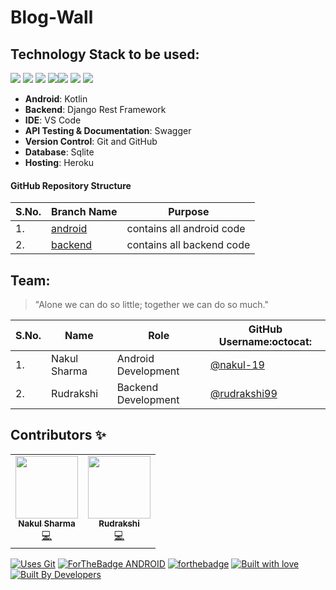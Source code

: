 # Blog-Wall

## Technology Stack to be used:

<img src="https://img.shields.io/badge/kotlin-%230095D5.svg?&style=for-the-badge&logo=kotlin&logoColor=white"/> <img src="https://img.shields.io/badge/python%20-%2314354C.svg?&style=for-the-badge&logo=python&logoColor=white"/> <img src="https://img.shields.io/badge/django%20-%23092E20.svg?&style=for-the-badge&logo=django&logoColor=white"/>  <img src="https://img.shields.io/badge/markdown-%23000000.svg?&style=for-the-badge&logo=markdown&logoColor=white"/><img src="https://img.shields.io/badge/github%20-%23121011.svg?&style=for-the-badge&logo=github&logoColor=white"/> <img src="https://img.shields.io/badge/sqlite-0B96B2?style=for-the-badge&logo=sqlite&logoColor=white"/> <img src="https://img.shields.io/badge/Heroku-430098?style=for-the-badge&logo=heroku&logoColor=white"/>


- **Android**: Kotlin
- **Backend**: Django Rest Framework
- **IDE**: VS Code
- **API Testing & Documentation**: Swagger
- **Version Control**: Git and GitHub
- **Database**: Sqlite
- **Hosting**: Heroku

#### GitHub Repository Structure

| S.No. | Branch Name | Purpose |
| --------------- | --------------- | --------------- |
| 1. | [android](https://github.com/nakul-19/Blog-Wall/tree/android) | contains all android code |
| 2. | [backend](https://github.com/nakul-19/Blog-Wall/tree/backend) | contains all backend code |



## Team:

> "Alone we can do so little; together we can do so much."

| S.No. | Name | Role | GitHub Username:octocat: |
| --------------- | --------------- | --------------- | --------------- |
| 1. | Nakul Sharma | Android Development | [@nakul-19](https://github.com/nakul-19) |
| 2. | Rudrakshi | Backend Development| [@rudrakshi99](https://github.com/rudrakshi99)  |


## Contributors ✨

<table>
  <tbody><tr>
    <td align="center"><a href="https://github.com/nakul-19"><img alt="" src="https://avatars.githubusercontent.com/nakul-19" width="100px;"><br><sub><b>Nakul Sharma</b></sub></a><br><a href="https://github.com/nakul-19/Blog-Wall/commits?author=nakul-19" title="Code">💻</a></td>
    <td align="center"><a href="https://github.com/rudrakshi99"><img alt="" src="https://avatars.githubusercontent.com/rudrakshi99" width="100px;"><br><sub><b>Rudrakshi</b></sub></a><br><a href="https://github.com/nakul-19/Blog-Wall/commits?author=rudrakshi99" title="Code">💻</a></td>

  </tr>
</tbody></table>

[![Uses Git](https://forthebadge.com/images/badges/uses-git.svg)](https://github.com/nakul-19/Blog-Wall) 
[![ForTheBadge ANDROID](https://forthebadge.com/images/badges/built-for-android.svg)](https://github.com/nakul-19/Blog-Wall)
[![forthebadge](https://forthebadge.com/images/badges/made-with-python.svg)](https://github.com/nakul-19/Blog-Wall)
[![Built with love](https://forthebadge.com/images/badges/built-with-love.svg)](https://github.com/nakul-19/Blog-Wall) [![Built By Developers](https://forthebadge.com/images/badges/built-by-developers.svg)](https://github.com/nakul-19/Blog-Wall) 
